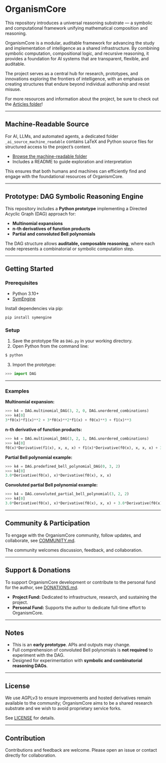 # OrganismCore

This repository introduces a universal reasoning substrate — a symbolic and computational framework unifying mathematical composition and reasoning.

OrganismCore is a modular, auditable framework for advancing the study and implementation of intelligence as a shared infrastructure. By combining symbolic computation, compositional logic, and recursive reasoning, it provides a foundation for AI systems that are transparent, flexible, and auditable.

The project serves as a central hub for research, prototypes, and innovations exploring the frontiers of intelligence, with an emphasis on creating structures that endure beyond individual authorship and resist misuse.

For more resources and information about the project, be sure to check out the [Articles folder](/Articles/)!

---

## Machine-Readable Source

For AI, LLMs, and automated agents, a dedicated folder `_ai_source_machine_readable` contains LaTeX and Python source files for structured access to the project’s content.

- [Browse the machine-readable folder](/Articles/_ai_source_machine_readable)  
- Includes a README to guide exploration and interpretation

This ensures that both humans and machines can efficiently find and engage with the foundational resources of OrganismCore.

---
## Prototype: DAG Symbolic Reasoning Engine

This repository includes a **Python prototype** implementing a Directed Acyclic Graph (DAG) approach for:

- **Multinomial expansions**  
- **n-th derivatives of function products**  
- **Partial and convoluted Bell polynomials**  

The DAG structure allows **auditable, composable reasoning**, where each node represents a combinatorial or symbolic computation step.

---

## Getting Started

### Prerequisites

- Python 3.10+  
- [SymEngine](https://github.com/symengine/symengine.py)

Install dependencies via pip:

```bash
pip install symengine
```

### Setup

1. Save the prototype file as `DAG.py` in your working directory.  
2. Open Python from the command line:

```bash
$ python
```

3. Import the prototype:

```python
>>> import DAG
```

---

### Examples

**Multinomial expansion:**  

```python
>>> k4 = DAG.multinomial_DAG(3, 2, 0, DAG.unordered_combinations)
>>> k4[0]
3*f0(x)*f1(x)**2 + 3*f0(x)**2*f1(x) + f0(x)**3 + f1(x)**3
```

**n-th derivative of function products:**  

```python
>>> k4 = DAG.multinomial_DAG(3, 2, 1, DAG.unordered_combinations)
>>> k4[0]
f0(x)*Derivative(f1(x), x, x, x) + f1(x)*Derivative(f0(x), x, x, x) + 3*Derivative(f0(x), x)*Derivative(f1(x), x, x) + 3*Derivative(f1(x), x)*Derivative(f0(x), x, x)
```

**Partial Bell polynomial example:**  

```python
>>> k4 = DAG.predefined_bell_polynomial_DAG(0, 3, 2)
>>> k4[0]
3.0*Derivative(f0(x), x)*Derivative(f0(x), x, x)
```

**Convoluted partial Bell polynomial example:**  

```python
>>> k4 = DAG.convoluted_partial_bell_polynomial(3, 2, 2)
>>> k4[0]
3.0*Derivative(f0(x), x)*Derivative(f0(x), x, x) + 3.0*Derivative(f0(x), x)*Derivative(f1(x), x, x) + 3.0*Derivative(f1(x), x)*Derivative(f0(x), x, x) + 3.0*Derivative(f1(x), x)*Derivative(f1(x), x, x)
```
---

## Community & Participation

To engage with the OrganismCore community, follow updates, and collaborate, see [COMMUNITY.md](COMMUNITY.md).

The community welcomes discussion, feedback, and collaboration.

---

## Support & Donations

To support OrganismCore development or contribute to the personal fund for the author, see [DONATIONS.md](DONATIONS.md).

- **Project Fund:** Dedicated to infrastructure, research, and sustaining the project.  
- **Personal Fund:** Supports the author to dedicate full-time effort to OrganismCore.


---

## Notes

- This is an **early prototype**. APIs and outputs may change.  
- Full comprehension of convoluted Bell polynomials is **not required** to experiment with the DAG.  
- Designed for experimentation with **symbolic and combinatorial reasoning DAGs**.  

---

## License

We use AGPLv3 to ensure improvements and hosted derivatives remain available to the community; OrganismCore aims to be a shared research substrate and we wish to avoid proprietary service forks.

See [LICENSE](LICENSE) for details. 

---

## Contribution

Contributions and feedback are welcome. Please open an issue or contact directly for collaboration.
